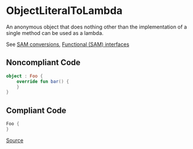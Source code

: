 # ObjectLiteralToLambda

An anonymous object that does nothing other than the implementation of a single method
can be used as a lambda.

See [SAM conversions](https://kotlinlang.org/docs/java-interop.html#sam-conversions),
[Functional (SAM) interfaces](https://kotlinlang.org/docs/fun-interfaces.html)

## Noncompliant Code

```kotlin
object : Foo {
    override fun bar() {
    }
}
```
## Compliant Code

```kotlin
Foo {
}
```

[Source](https://detekt.dev/docs/rules/style#objectliteraltolambda)
